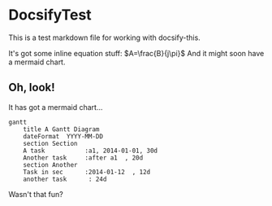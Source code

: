 # DocsifyTest

This is a test markdown file for working with docsify-this.

It's got some inline equation stuff: $A=\frac{B}{j\pi}$ And it might soon have a mermaid chart.

## Oh, look!

It has got a mermaid chart...

```mermaid
gantt
    title A Gantt Diagram
    dateFormat  YYYY-MM-DD
    section Section
    A task           :a1, 2014-01-01, 30d
    Another task     :after a1  , 20d
    section Another
    Task in sec      :2014-01-12  , 12d
    another task      : 24d
```

Wasn't that fun?
